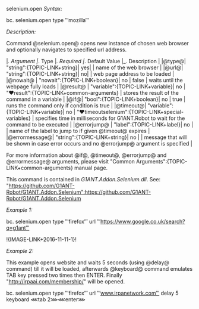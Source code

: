selenium.open
*Syntax:*

bc. selenium.open  type ‴mozilla‴ 

*Description:*

Command @selenium.open@ opens new instance of chosen web browser and optionally navigates to specified url address. 

|_. Argument |_. Type |_. Required |_. Default Value |_. Description |
|@type@| "string":{TOPIC-LINK+string}| yes|  | name of the web browser |
|@url@| "string":{TOPIC-LINK+string}| no|  | web page address to be loaded |
|@nowait@ | "nowait":{TOPIC-LINK+boolean}| no | false | waits until the webpage fully loads  |
|@result@ | "variable":{TOPIC-LINK+variable}| no | "♥result":{TOPIC-LINK+common-arguments} | stores the result of the command in a variable |
|@if@| "bool":{TOPIC-LINK+boolean}| no | true | runs the command only if condition is true |
|@timeout@| "variable":{TOPIC-LINK+variable}| no | "♥timeoutselenium":{TOPIC-LINK+special-variables} | specifies time in milliseconds for G1ANT.Robot to wait for the command to be executed |
|@errorjump@ | "label":{TOPIC-LINK+label}| no | | name of the label to jump to if given @timeout@ expires |
|@errormessage@| "string":{TOPIC-LINK+string}| no |  | message that will be shown in case error occurs and no @errorjump@ argument is specified |

For more information about @if@, @timeout@, @errorjump@ and @errormessage@ arguments, please visit "Common Arguments":{TOPIC-LINK+common-arguments} manual page.

This command is contained in *G1ANT.Addon.Selenium.dll*.
See: "https://github.com/G1ANT-Robot/G1ANT.Addon.Selenium":https://github.com/G1ANT-Robot/G1ANT.Addon.Selenium

*Example 1:*

bc. selenium.open type ‴firefox‴ url ‴https://www.google.co.uk/search?q=g1ant‴

!{IMAGE-LINK+2016-11-11-1}! 

*Example 2:*

This example opens website and waits 5 seconds (using @delay@ command) till it will be loaded, afterwards @keyboard@ command emulates TAB key pressed two times then ENTER. Finally "http://irpaai.com/membership/" will be opened.

bc. selenium.open type ‴firefox‴ url ‴www.irpanetwork.com‴
delay 5
keyboard ⋘tab 2⋙⋘enter⋙
